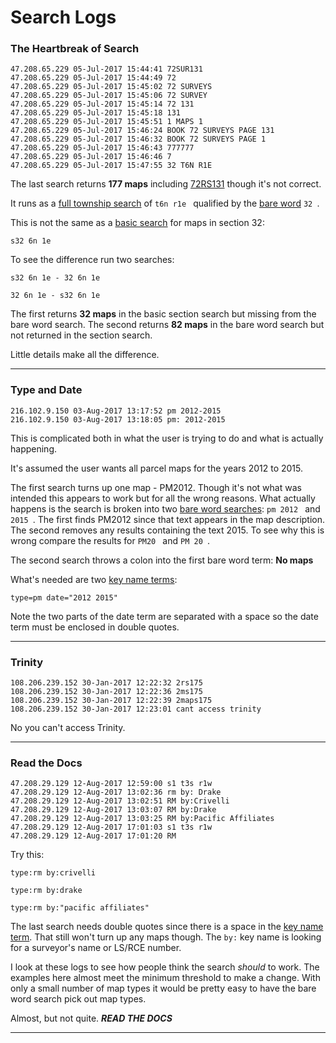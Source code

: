 
# Search Logs

### The Heartbreak of Search

```
47.208.65.229 05-Jul-2017 15:44:41 72SUR131
47.208.65.229 05-Jul-2017 15:44:49 72
47.208.65.229 05-Jul-2017 15:45:02 72 SURVEYS
47.208.65.229 05-Jul-2017 15:45:06 72 SURVEY
47.208.65.229 05-Jul-2017 15:45:14 72 131
47.208.65.229 05-Jul-2017 15:45:18 131
47.208.65.229 05-Jul-2017 15:45:51 1 MAPS 1
47.208.65.229 05-Jul-2017 15:46:24 BOOK 72 SURVEYS PAGE 131
47.208.65.229 05-Jul-2017 15:46:32 BOOK 72 SURVEYS PAGE 1
47.208.65.229 05-Jul-2017 15:46:43 777777
47.208.65.229 05-Jul-2017 15:46:46 7
47.208.65.229 05-Jul-2017 15:47:55 32 T6N R1E
```

The last search returns **177 maps** including [72RS131](README.md#individual-maps)
though it's not correct.

It runs as a [full township search](README.md#basic-search) of `t6n r1e `
qualified by the [bare word](README.md#bare-word-search) `32 `.

This is not the same as a [basic search](README.md#basic-search)
for maps in section 32:

`s32 6n 1e `

To see the difference run two searches:

`s32 6n 1e - 32 6n 1e `

`32 6n 1e - s32 6n 1e `

The first returns **32 maps** in the basic section search but missing 
from the bare word search. The second returns **82 maps**
in the bare word search but not returned in the section search.

Little details make all the difference.

---

### Type and Date

```
216.102.9.150 03-Aug-2017 13:17:52 pm 2012-2015
216.102.9.150 03-Aug-2017 13:18:05 pm: 2012-2015
```

This is complicated both in what the user is trying to do and what is actually happening.

It's assumed the user wants all parcel maps for the years 2012 to 2015.

The first search turns up one map - PM2012. Though it's not 
what was intended this appears to work but for all the wrong reasons.
What actually happens is the search is broken into two
[bare word searches](README.md#bare-word-search): `pm 2012 ` and `2015 `.
The first finds PM2012 since that text appears in the map description.
The second removes any results containing the text 2015. To see why this
is wrong compare the results for `PM20 ` and `PM 20 `.

The second search throws a colon into the first bare word term: **No maps**

What's needed are two [key name terms](README.md#key-name-terms):

`type=pm date="2012 2015" `

Note the two parts of the date term are separated with a space so the
date term must be enclosed in double quotes.

---

### Trinity

```
108.206.239.152 30-Jan-2017 12:22:32 2rs175
108.206.239.152 30-Jan-2017 12:22:36 2ms175
108.206.239.152 30-Jan-2017 12:22:39 2maps175
108.206.239.152 30-Jan-2017 12:23:01 cant access trinity
```

No you can't access Trinity.

---

### Read the Docs

```
47.208.29.129 12-Aug-2017 12:59:00 s1 t3s r1w
47.208.29.129 12-Aug-2017 13:02:36 rm by: Drake
47.208.29.129 12-Aug-2017 13:02:51 RM by:Crivelli
47.208.29.129 12-Aug-2017 13:03:07 RM by:Drake
47.208.29.129 12-Aug-2017 13:03:25 RM by:Pacific Affiliates
47.208.29.129 12-Aug-2017 17:01:03 s1 t3s r1w
47.208.29.129 12-Aug-2017 17:01:20 RM
```

Try this:

`type:rm by:crivelli`

`type:rm by:drake`

`type:rm by:"pacific affiliates"`

The last search needs double quotes since there is a space 
in the [key name term](README.md#key-name-terms). 
That still won't turn up any maps though.
The `by:` key name is looking for a surveyor's name or LS/RCE number.

I look at these logs to see how people think the search *should* to work.
The examples here almost meet the minimum threshold to make a change.
With only a small number of map types it would be pretty easy to have the
bare word search pick out map types.

Almost, but not quite. ***READ THE DOCS***

---
